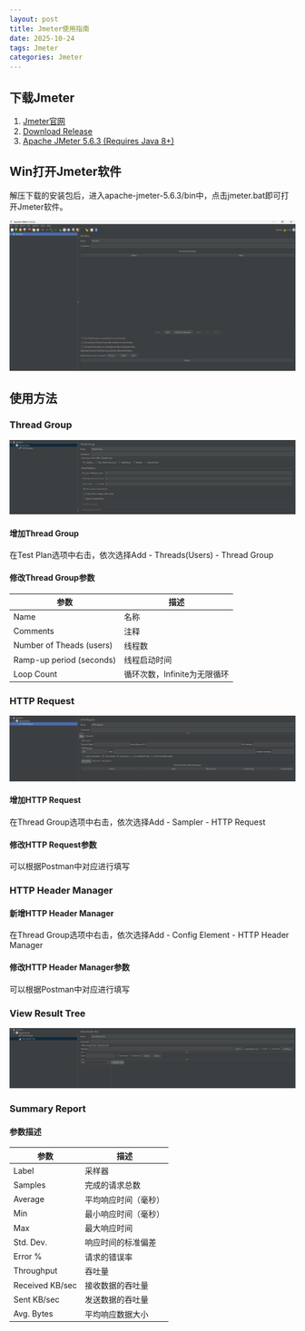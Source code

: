 ```yaml
---
layout: post
title: Jmeter使用指南
date: 2025-10-24
tags: Jmeter
categories: Jmeter
---
```



## 下载Jmeter

1. [Jmeter官网](https://jmeter.apache.org/)
2. [Download Release](https://jmeter.apache.org/download_jmeter.cgi)
3. [Apache JMeter 5.6.3 (Requires Java 8+)](https://dlcdn.apache.org//jmeter/binaries/apache-jmeter-5.6.3.tgz)

## Win打开Jmeter软件

解压下载的安装包后，进入apache-jmeter-5.6.3/bin中，点击jmeter.bat即可打开Jmeter软件。

![Jmeter软件首页](/assets/img/post_img/2025-10-24-Jmeter使用指南/1.png)

## 使用方法

### Thread Group

![Thread Group](/assets/img/post_img/2025-10-24-Jmeter使用指南/2.png)

#### 增加Thread Group

在Test Plan选项中右击，依次选择Add - Threads(Users) - Thread Group

#### 修改Thread Group参数

|参数|描述|
|-|-|
|Name|名称|
|Comments|注释|
|Number of Theads (users)|线程数|
|Ramp-up period (seconds)|线程启动时间|
|Loop Count|循环次数，Infinite为无限循环|

### HTTP Request

![HTTP Request](/assets/img/post_img/2025-10-24-Jmeter使用指南/3.png)

#### 增加HTTP Request

在Thread Group选项中右击，依次选择Add - Sampler - HTTP Request

#### 修改HTTP Request参数

可以根据Postman中对应进行填写

### HTTP Header Manager

#### 新增HTTP Header Manager

在Thread Group选项中右击，依次选择Add - Config Element - HTTP Header Manager

#### 修改HTTP Header Manager参数

可以根据Postman中对应进行填写

### View Result Tree

![View Result Tree](/assets/img/post_img/2025-10-24-Jmeter使用指南/4.png)

### Summary Report

#### 参数描述

|参数|描述|
|-|-|
|Label|采样器|
|Samples|完成的请求总数|
|Average|平均响应时间（毫秒）|
|Min|最小响应时间（毫秒）|
|Max|最大响应时间|
|Std. Dev.|响应时间的标准偏差|
|Error %|请求的错误率|
|Throughput|吞吐量|
|Received KB/sec|接收数据的吞吐量|
|Sent KB/sec|发送数据的吞吐量|
|Avg. Bytes|平均响应数据大小|
